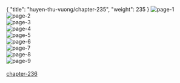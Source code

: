 { "title": "huyen-thu-vuong/chapter-235", "weight": 235 }
<img src="huyen-thu-vuong_0235_01-a2aed63350e781dae5d899431db0547a.webp" alt="page-1" origin="http://1.bp.blogspot.com/-HCGjLHQC3yE/W2otbkuqWuI/AAAAAAAAFCY/8aK2VctXiBgD1p-ewyMMyakbYr6F0JxmACLcBGAs/s1600/1.jpg?imgmax=0"><br/>
<img src="huyen-thu-vuong_0235_02-0c38a674fa7c00032bdbdf02c4f26754.webp" alt="page-2" origin="http://1.bp.blogspot.com/-YszyCLvKw9E/W2otbg-9ObI/AAAAAAAAFCc/-YCdCpFlkecIOYB0I0M99HHnlER1qnjWACLcBGAs/s1600/2.jpg?imgmax=0"><br/>
<img src="huyen-thu-vuong_0235_03-1c065a44ff14d160284be3eff0abc5c8.webp" alt="page-3" origin="http://1.bp.blogspot.com/-IYueJRPqiKE/W2otbnVAXpI/AAAAAAAAFCU/GiXnB30ioBQLOOlLuhf4wkyW1iG1XOy5ACLcBGAs/s1600/3.jpg?imgmax=0"><br/>
<img src="huyen-thu-vuong_0235_04-7b967362e67851f3efcadb79205efb73.webp" alt="page-4" origin="http://1.bp.blogspot.com/-wBLK1EuBteQ/W2otcqexgXI/AAAAAAAAFCg/b_wvnNK_eOQhDU9fnGcOoEFXa2Do-GrDQCLcBGAs/s1600/4.jpg?imgmax=0"><br/>
<img src="huyen-thu-vuong_0235_05-a87ba2b1efd404516e646eb1f820688d.webp" alt="page-5" origin="http://1.bp.blogspot.com/-19hjdJNWR98/W2otc0o8SwI/AAAAAAAAFCk/QqEPViNI2oc4DGpQ_y-KRnpY0fmf3G7YACLcBGAs/s1600/5.jpg?imgmax=0"><br/>
<img src="huyen-thu-vuong_0235_06-312b596b1241c38ac238444bb283b7ba.webp" alt="page-6" origin="http://1.bp.blogspot.com/-EBbTl0NrYYs/W2otdP7EaqI/AAAAAAAAFCo/FYUSxH9bC-UphSHgz2KJfd9TpP-50wN2QCLcBGAs/s1600/6.jpg?imgmax=0"><br/>
<img src="huyen-thu-vuong_0235_07-c96c6362fd7e28059536c40c1569ed76.webp" alt="page-7" origin="http://1.bp.blogspot.com/-o7ZKBUNBZ6w/W2otdvnNUdI/AAAAAAAAFCs/yb6KSJHT8tcnHPLWNLaKrqv_TCKyzRuDwCLcBGAs/s1600/7.jpg?imgmax=0"><br/>
<img src="huyen-thu-vuong_0235_08-f2c25e84e718e6c1eac8b64dff68cd3b.webp" alt="page-8" origin="http://1.bp.blogspot.com/-jPap3Ockuys/W2otd4NJQAI/AAAAAAAAFCw/aEviy6gJ4I8GCeRnddHly6GyKvvk1ui2wCLcBGAs/s1600/8.jpg?imgmax=0"><br/>
<img src="huyen-thu-vuong_0235_09-e0c91a7830fadb32dc2bf7406f56be9d.webp" alt="page-9" origin="http://1.bp.blogspot.com/-J6-d-I2I_1Y/W2oteCfcNaI/AAAAAAAAFC0/hUa7oFs-ZAgJb0ULIKjk0Ilg4q9-62ILQCLcBGAs/s1600/9.jpg?imgmax=0"><br/>
<br/><a class="nextchap" href="/huyen-thu-vuong/chapter-236">chapter-236</a>
